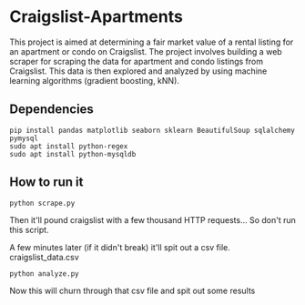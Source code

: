# Craigslist-Apartments

This project is aimed at determining a fair market value of a rental listing for an apartment or condo on Craigslist. The project involves building a web scraper for scraping the data for apartment and condo listings from Craigslist. This data is then explored and analyzed by using machine learning algorithms (gradient boosting, kNN).

## Dependencies
```
pip install pandas matplotlib seaborn sklearn BeautifulSoup sqlalchemy pymysql
sudo apt install python-regex
sudo apt install python-mysqldb
```

## How to run it

	python scrape.py

Then it'll pound craigslist with a few thousand HTTP requests... So don't run this script.

A few minutes later (if it didn't break) it'll spit out a csv file. craigslist_data.csv

	python analyze.py

Now this will churn through that csv file and spit out some results
